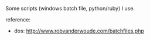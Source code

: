 Some scripts (windows batch file, python/ruby) I use.

reference:
- dos: http://www.robvanderwoude.com/batchfiles.php
